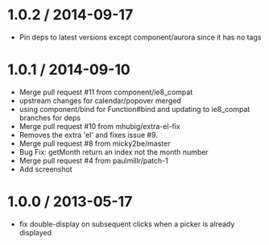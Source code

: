 
1.0.2 / 2014-09-17
==================

 * Pin deps to latest versions except component/aurora since it has no tags

1.0.1 / 2014-09-10
==================

  * Merge pull request #11 from component/ie8_compat
  * upstream changes for calendar/popover merged
  * using component/bind for Function#bind and updating to ie8_compat branches for deps
  * Merge pull request #10 from mhubig/extra-el-fix
  * Removes the extra 'el' and fixes issue #9.
  * Merge pull request #8 from micky2be/master
  * Bug Fix: getMonth return an index not the month number
  * Merge pull request #4 from paulmillr/patch-1
  * Add screenshot

1.0.0 / 2013-05-17
==================

  * fix double-display on subsequent clicks when a picker is already displayed 

